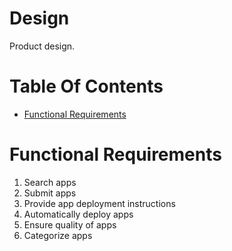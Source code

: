 # Design
Product design.

# Table Of Contents
- [Functional Requirements](#functional-requirements)

# Functional Requirements
1. Search apps
2. Submit apps
3. Provide app deployment instructions
4. Automatically deploy apps
5. Ensure quality of apps
6. Categorize apps
